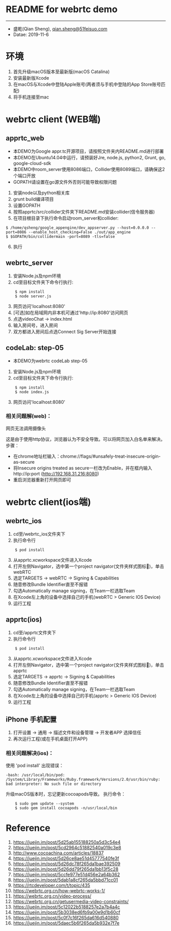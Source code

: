 # README for webrtc demo
---------------------------------------------------
- 盛乾(Qian Sheng), qian.sheng@51feisuo.com
- Datae: 2019-11-6

# 环境
1. 首先升级macOS版本至最新版(macOS Catalina)
2. 安装最新版Xcode
3. 在macOS与Xcode中登陆Apple账号(两者须与手机中登陆的App Store账号匹配)
4. 将手机连接至mac

# webrtc client (WEB端)
## apprtc_web
- 本DEMO为Google appr.tc开源项目，请按照文件夹内README.md进行部署
- 本DEMO在Ubuntu14.04中运行，请预装好Jre, node.js, python2, Grunt, go, google-cloud-sdk
- 本DEMO中room_server使用8086端口，Collider使用8089端口，请确保这2个端口开放
- GOPATH请设置在go源文件外否则可能导致权限问题
1. 安装node以及python相关库
2. grunt build编译项目
3. 设置GOPATH
4. 按照apprtc/src/collider文件夹下README.md安装collider(信令服务器)
5. 在项目根目录下执行命令启动room_server和collider:
```
$ /home/qsheng/google_appengine/dev_appserver.py --host=0.0.0.0 --port=8086 --enable_host_checking=False ./out/app_engine
$ $GOPATH/bin/collidermain -port=8089 -tls=false 
```
6. 执行
## webrtc_server
1. 安装Node.js及npm环境
2. cd至目标文件夹下命令行执行: 
```
    $ npm install
    $ node server.js
```
3. 网页访问'localhost:8080'
4. [可选]如在局域网内非本机可通过'http://ip:8080'访问网页
5. 点选videoChat -> index.html
6. 输入房间号，进入房间
7. 双方都进入房间后点选Connect Sig Server开始连接
## codeLab: step-05
- 本DEMO为webrtc codeLab step-05
1. 安装Node.js及npm环境
2. cd至目标文件夹下命令行执行: 
```
    $ npm install
    $ node index.js
```
3. 网页访问'localhost:8080'
### 相关问题解(web)：
网页无法调用摄像头

这是由于使用http协议，浏览器认为不安全导致。可以将网页加入白名单来解决。
步骤：
- 在chrome地址栏输入：chrome://flags/#unsafely-treat-insecure-origin-as-secure
- 将Insecure origins treated as secure一栏改为Enable，并在框内输入http://ip:port (http://192.168.31.216:8080)
- 重启浏览器重新打开网页即可

# webrtc client(ios端)
## webrtc_ios
1. cd至/webrtc_ios文件夹下
2. 执行命令行
```
    $ pod install
```
3. 从apprtc.xcworkspace文件进入Xcode
4. 打开左侧Navigator，选中第一个project navigator(文件夹样式图标📁)，单击webRTC
5. 选定TARGETS -> webRTC -> Signing & Capabilities
6. 随意修改Bundle Identifier直至不报错
7. 勾选Automatically manage signing，在Team一栏选取Team
8. 在Xcode左上角的设备中选择自己的手机(webRTC > Generic IOS Device)
9. 运行工程
## apprtc(ios)
1. cd至/apprtc文件夹下
2. 执行命令行
```
    $ pod install
```
3. 从apprtc.xcworkspace文件进入Xcode
4. 打开左侧Navigator，选中第一个project navigator(文件夹样式图标📁)，单击apprtc
5. 选定TARGETS -> apprtc -> Signing & Capabilities
6. 随意修改Bundle Identifier直至不报错
7. 勾选Automatically manage signing，在Team一栏选取Team
8. 在Xcode左上角的设备中选择自己的手机(apprtc > Generic IOS Device)
9. 运行工程
## iPhone 手机配置
1. 打开设置 -> 通用 -> 描述文件和设备管理 -> 开发者APP 选择信任
2. 再次运行工程(或在手机桌面打开APP)

### 相关问题解决(ios)：
使用 'pod install' 出现错误：
```
-bash: /usr/local/bin/pod: /System/Library/Frameworks/Ruby.framework/Versions/2.0/usr/bin/ruby: bad interpreter: No such file or directory
```

升级macOS版本时，忘记更新cocoapods导致。
执行命令：
```
    $ sudo gem update --system
    $ sudo gem install cocoapods -n/usr/local/bin
```



# Reference
1. https://juejin.im/post/5d25ab155188250a5d3c54e4
2. https://juejin.im/post/5cd2964c51882540a019c3e8
3. http://www.cocoachina.com/articles/18837
4. https://juejin.im/post/5d26ce8ae51d45777540fe3f
5. https://juejin.im/post/5d26dc78f265da1bae392509
6. https://juejin.im/post/5d26dd79f265da1bb13f5c28
7. https://juejin.im/post/5ccfe977e51d456e2a64b362
8. https://juejin.im/post/5dab1a8cf265da5bbd71cc01
9. https://rtcdeveloper.com/t/topic/435
10. https://webrtc.org.cn/how-webrtc-works-1/
11. https://webrtc.org.cn/video-process/
12. https://webrtc.org.cn/getusermedia-video-constraints/
13. https://juejin.im/post/5c12022b5188257e2a7b4a4c
14. https://juejin.im/post/5b3038ed6fb9a00e9d1b60cf
15. https://juejin.im/post/5c0f7c16f265da616d540880
16. https://juejin.im/post/5daec5b6f265da5b932e7f7e
